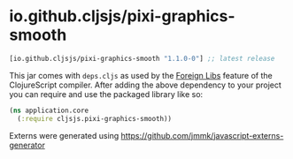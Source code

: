 # io.github.cljsjs/pixi-graphics-smooth

[](dependency)
```clojure
[io.github.cljsjs/pixi-graphics-smooth "1.1.0-0"] ;; latest release
```
[](/dependency)

This jar comes with `deps.cljs` as used by the [Foreign Libs][flibs] feature
of the ClojureScript compiler. After adding the above dependency to your project
you can require and use the packaged library like so:

```clojure
(ns application.core
  (:require cljsjs.pixi-graphics-smooth))

```

Externs were generated using https://github.com/jmmk/javascript-externs-generator

[flibs]: https://clojurescript.org/reference/packaging-foreign-deps
